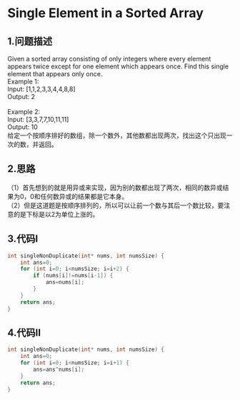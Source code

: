 Single Element in a Sorted Array
===

1.问题描述
---

Given a sorted array consisting of only integers where every element appears twice except for one element which appears once. Find this single element that appears only once.<br> 
Example 1:<br>
Input: [1,1,2,3,3,4,4,8,8]<br>
Output: 2<br>
<br>
Example 2:<br>
Input: [3,3,7,7,10,11,11]<br>
Output: 10<br>
给定一个按顺序排好的数组，除一个数外，其他数都出现两次，找出这个只出现一次的数，并返回。

2.思路
---

（1）首先想到的就是用异或来实现，因为别的数都出现了两次，相同的数异或结果为0，0和任何数异或的结果都是它本身。<br>
（2）但是这道题是按顺序排列的，所以可以让前一个数与其后一个数比较，要注意的是下标是以2为单位上涨的。

3.代码I
---

```c
int singleNonDuplicate(int* nums, int numsSize) {
    int ans=0;
    for (int i=0; i<numsSize; i=i+2) {
        if (nums[i]!=nums[i-1]) {
            ans=nums[i];
        }
    }
    return ans;
}
```

4.代码II
---

```c
int singleNonDuplicate(int* nums, int numsSize) {
    int ans=0;
    for (int i=0; i<numsSize; i=i+1) {
        ans=ans^nums[i];
    }
    return ans;
}
```
